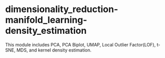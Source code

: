 # dimensionality_reduction-manifold_learning-density_estimation
This module includes PCA, PCA Biplot, UMAP, Local Outlier Factor(LOF), t-SNE, MDS, and kernel density estimation.
